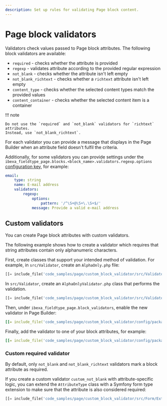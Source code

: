 ```yaml
---
description: Set up rules for validating Page block content.
---
```


# Page block validators

Validators check values passed to Page block attributes.
The following block validators are available:

- `required` - checks whether the attribute is provided
- `regexp` - validates attribute according to the provided regular expression
- `not_blank` - checks whether the attribute isn't left empty
- `not_blank_richtext` - checks whether a `richtext` attribute isn't left empty
- `content_type` - checks whether the selected content types match the provided values
- `content_container` - checks whether the selected content item is a container

!!! note

    Do not use the `required` and `not_blank` validators for `richtext` attributes.
    Instead, use `not_blank_richtext`.

For each validator you can provide a message that displays in the Page Builder
when an attribute field doesn't fulfil the criteria.

Additionally, for some validators you can provide settings under the
`ibexa_fieldtype_page.blocks.<block_name>.validators.regexp.options` [configuration key](configuration.md#configuration-files), for example:

``` yaml
email:
    type: string
    name: E-mail address
    validators:
        regexp:
            options:
                pattern: '/^\S+@\S+\.\S+$/'
            message: Provide a valid e-mail address
```

## Custom validators

You can create Page block attributes with custom validators.

The following example shows how to create a validator which requires that string attributes contain only alphanumeric characters.

First, create classes that support your intended method of validation.
For example, in `src/Validator`, create an `AlphaOnly.php` file:

``` php
[[= include_file('code_samples/page/custom_block_validator/src/Validator/AlphaOnly.php') =]]
```

In `src/Validator`, create an `AlphaOnlyValidator.php` class that performs the validation.

``` php
[[= include_file('code_samples/page/custom_block_validator/src/Validator/AlphaOnlyValidator.php') =]]
```

Then, under `ibexa_fieldtype_page.block_validators`, enable the new validator in Page Builder:

``` yaml
[[= include_file('code_samples/page/custom_block_validator/config/packages/page_blocks.yaml', 0, 3) =]]
```

Finally, add the validator to one of your block attributes, for example:

``` yaml hl_lines="16-18"
[[= include_file('code_samples/page/custom_block_validator/config/packages/page_blocks.yaml', 0, 1) =]][[= include_file('code_samples/page/custom_block_validator/config/packages/page_blocks.yaml', 3, 20) =]]
```

### Custom required validator

By default, only `not_blank` and `not_blank_richtext` validators mark a block attribute as required.

If you create a custom validator `custom_not_blank` with attribute-specific logic, you can extend the `AttributeType` class with a Symfony form type extension to make sure that the attribute is also considered required:

``` php hl_lines="15"
[[= include_file('code_samples/page/custom_block_validator/src/Form/Extension/AttributeTypeExtension.php') =]]
```
